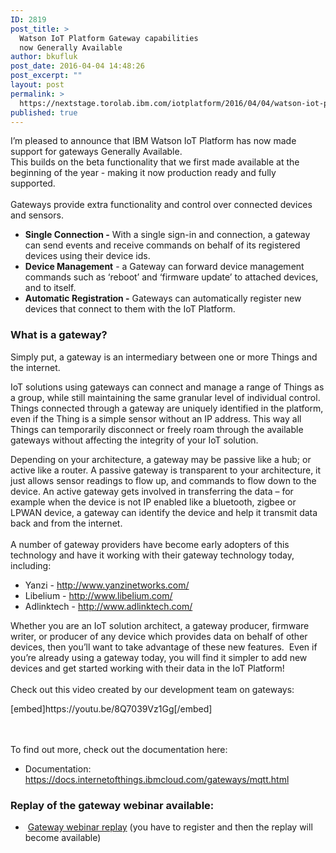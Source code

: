 ```yaml
---
ID: 2819
post_title: >
  Watson IoT Platform Gateway capabilities
  now Generally Available
author: bkufluk
post_date: 2016-04-04 14:48:26
post_excerpt: ""
layout: post
permalink: >
  https://nextstage.torolab.ibm.com/iotplatform/2016/04/04/watson-iot-platform-gateway-capabilities-now-generally-available/
published: true
---
```

<p>I’m pleased to announce that IBM Watson IoT Platform has now made support for gateways Generally Available. <br />This builds on the beta functionality that we first made available at the beginning of the year - making it now production ready and fully supported. <br /><br />Gateways provide extra functionality and control over connected devices and sensors. </p><ul><li><strong>Single Connection -</strong> With a single sign-in and connection, a gateway can send events and receive commands on behalf of its registered devices using their device ids. </li><li><strong>Device Management</strong> - a Gateway can forward device management commands such as ‘reboot’ and ‘firmware update’ to attached devices, and to itself.</li><li><strong>Automatic Registration -</strong> Gateways can automatically register new devices that connect to them with the IoT Platform.</li></ul><h3>What is a gateway?</h3><p>Simply put, a gateway is an intermediary between one or more Things and the internet.</p><p>IoT solutions using gateways can connect and manage a range of Things as a group, while still maintaining the same granular level of individual control. Things connected through a gateway are uniquely identified in the platform, even if the Thing is a simple sensor without an IP address. This way all Things can temporarily disconnect or freely roam through the available gateways without affecting the integrity of your IoT solution.</p><p>Depending on your architecture, a gateway may be passive like a hub; or active like a router. A passive gateway is transparent to your architecture, it just allows sensor readings to flow up, and commands to flow down to the device. An active gateway gets involved in transferring the data – for example when the device is not IP enabled like a bluetooth, zigbee or LPWAN device, a gateway can identify the device and help it transmit data back and from the internet.<br /><br />A number of gateway providers have become early adopters of this technology and have it working with their gateway technology today, including: </p><ul><li>Yanzi - <a href="http://www.yanzinetworks.com/">http://www.yanzinetworks.com/</a></li><li>Libelium - <a href="http://www.libelium.com/">http://www.libelium.com/</a></li><li>Adlinktech - <a href="http://www.adlinktech.com/">http://www.adlinktech.com/</a></li></ul><p>Whether you are an IoT solution architect, a gateway producer, firmware writer, or producer of any device which provides data on behalf of other devices, then you’ll want to take advantage of these new features.  Even if you’re already using a gateway today, you will find it simpler to add new devices and get started working with their data in the IoT Platform!<br /><br />Check out this video created by our development team on gateways: </p><p>[embed]https://youtu.be/8Q7039Vz1Gg[/embed]</p><p><br /><br />To find out more, check out the documentation here:</p><ul><li>Documentation:  <a href="https://docs.internetofthings.ibmcloud.com/gateways/mqtt.html">https://docs.internetofthings.ibmcloud.com/gateways/mqtt.html</a></li></ul><h3>Replay of the gateway webinar available:</h3><ul><li> <a href="https://engage.vevent.com/rt/ibm/index.jsp?seid=82639" target="_blank">Gateway webinar replay</a> (you have to register and then the replay will become available)</li></ul>